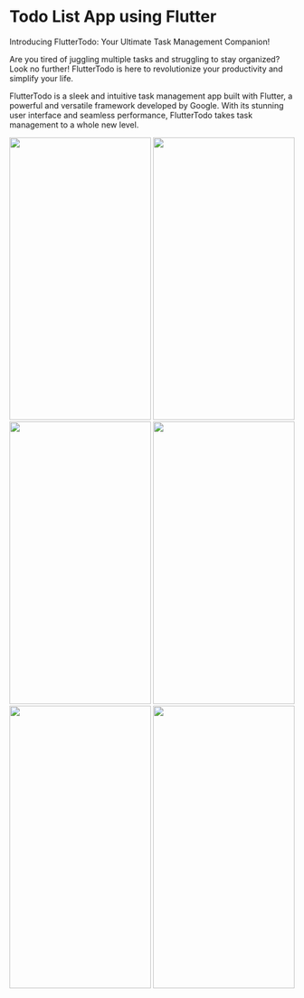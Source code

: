 # Todo List App using Flutter 

Introducing FlutterTodo: Your Ultimate Task Management Companion!

Are you tired of juggling multiple tasks and struggling to stay organized? Look no further! FlutterTodo is here to revolutionize your productivity and simplify your life.

FlutterTodo is a sleek and intuitive task management app built with Flutter, a powerful and versatile framework developed by Google. With its stunning user interface and seamless performance, FlutterTodo takes task management to a whole new level.

<img src="https://i.imgur.com/z5m6o5e.jpg" width="250" height="500">  <img src="https://i.imgur.com/9b8NqcC.jpg" width="250" height="500">  <img src="https://i.imgur.com/Il8ZZoJ.jpg" width="250" height="500">
<img src="https://i.imgur.com/pcpEvjY.jpg" width="250" height="500">  <img src="https://i.imgur.com/fnr20qq.jpg" width="250" height="500">  <img src="https://i.imgur.com/VGccXiR.jpg" width="250" height="500">

